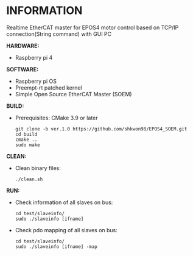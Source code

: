 # INFORMATION
Realtime EtherCAT master for EPOS4 motor control based on TCP/IP connection(String command) with GUI PC


**HARDWARE:**
+ Raspberry pi 4

**SOFTWARE:**
+ Raspberry pi OS
+ Preempt-rt patched kernel
+ Simple Open Source EtherCAT Master (SOEM)

**BUILD:**
+ Prerequisites: CMake 3.9 or later

      git clone -b ver.1.0 https://github.com/shkwon98/EPOS4_SOEM.git
      cd build
      cmake ..
      sudo make

**CLEAN:**
+ Clean binary files:

      ./clean.sh

**RUN:**
* Check information of all slaves on bus:

      cd test/slaveinfo/
      sudo ./slaveinfo [ifname]
	
* Check pdo mapping of all slaves on bus:

      cd test/slaveinfo/
      sudo ./slaveinfo [ifname] -map
